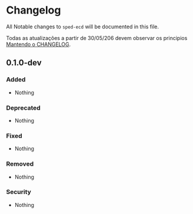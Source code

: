 # Changelog

All Notable changes to `sped-ecd` will be documented in this file.

Todas as atualizações a partir de 30/05/206 devem observar os principios [Mantendo o CHANGELOG](http://keepachangelog.com/).

## 0.1.0-dev 

### Added
- Nothing

### Deprecated
- Nothing

### Fixed
- Nothing

### Removed
- Nothing

### Security
- Nothing
